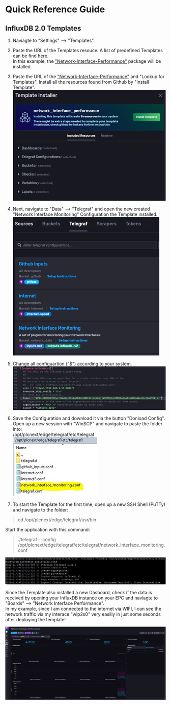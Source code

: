 # Quick Reference Guide<br>

## InfluxDB 2.0 Templates

1. Naviagte to "Settings" --> "Templates".
2. Paste the URL of the Templates resouce. A list of predefined Templates can be find [here](https://github.com/influxdata/community-templates/).<BR>
In this example, the ["Network-Interface-Performance"](https://github.com/influxdata/community-templates/tree/master/network_interface_performance) package will be installed.<br>
3. Paste the URL of the ["Network-Interface-Performance"](https://github.com/influxdata/community-templates/tree/master/network_interface_performance) and "Lookup for Templates". Install all the resources found from Github by "Install Template". <bt>
![Template_Install](../../images/Templates1.JPG) <br>
4. Next, navigate to "Data" --> "Telegraf" and open the new created "Network Interface Monitoring" Configuration the Template installed. <br>
![Template_Install2](../../images/Templates2.JPG) <br>
5. Change all configuartion ("$") according to your system. <br>
![Template_Install3](../../images/Templates3.JPG) <br>
6. Save the Configuration and download it via the button "Donload Config". <br>
Open up a new session with "WinSCP" and navigate to paste the folder into: <br> /opt/plcnext/edge/telegraf/etc/telegraf <br>
![Template_Install4](../../images/Templates4.JPG) <br>

7. To start the Template for the first time, open up a new SSH Shell (PuTTy) and navigate to the folder: <br>

> cd /opt/plcnext/edge/telegraf/usr/bin <br>

Start the application with this command: <br>
> ./telegraf --config /opt/plcnext/edge/telegraf/etc/telegraf/network_interface_monitoring.conf <br>

![Template_Install5](../../images/Templates5.JPG) <br>

Since the Template also installed a new Dasboard, check if the data is received by opening your InfluxDB instance on your EPC and naviagte to "Boards" --> "Network Interface Performance". <br>
In my example, since I am connected to the internet via WIFI, I can see the network traffic via my interace "wlp2s0" very easiliy in just some seconds after deploying the template! <br>

![Template_Install6](../../images/Templates6.JPG) <br>